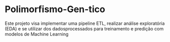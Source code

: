 # Polimorfismo-Gen-tico
Este projeto visa implementar uma pipeline ETL, realizar análise exploratória (EDA) e se utilizar dos dadosprocessados para treinamento e predição com modelos de Machine Learning
